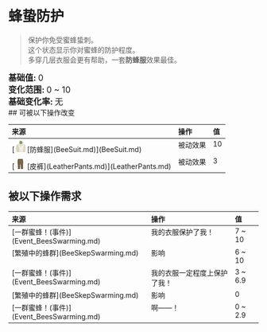 # 蜂蛰防护  
> 保护你免受蜜蜂蛰刺。  
> 这个状态显示你对蜜蜂的防护程度。<br>多穿几层衣服会更有帮助，一套<b>防蜂服</b>效果最佳。  
  
<div style="font-size:1.2em"><b>基础值: </b> 0 </div>  
<div style="font-size:1.2em"><b>变化范围: </b> 0 ~ 10 </div>  
<div style="font-size:1.2em"><b>基础变化率: </b> 无 </div>  
## 可被以下操作改变  
<style>
        .table7128 th,td{
            text-align:left;
            vertical-align:top;
        }
        </style><table class="table table-bordered table7128" data-toggle="table"  ><thead style=""><tr ><th  style=""  >来源</th><th  style=""  >操作</th><th  style=""  data-sortable="true"  >值</th></tr></thead><tr ><td  style=""  >[<div style="width:25px;display:inline-block;text-align:center"><img decoding="async" src="../wiki/Sprite/BeeSuit.png" href="a.md" style="max-width:25px;max-height:25px;"></div>[防蜂服](BeeSuit.md)](BeeSuit.md)</td><td  style=""  >被动效果</td><td  style=""  >10</td></tr><tr ><td  style=""  >[<div style="width:25px;display:inline-block;text-align:center"><img decoding="async" src="../wiki/Sprite/LeatherPants.png" href="a.md" style="max-width:25px;max-height:25px;"></div>[皮裤](LeatherPants.md)](LeatherPants.md)</td><td  style=""  >被动效果</td><td  style=""  >3</td></tr></tbody></table>  
  
## 被以下操作需求  
<style>
        .table8335 th,td{
            text-align:left;
            vertical-align:top;
        }
        </style><table class="table table-bordered table8335" data-toggle="table"  ><thead style=""><tr ><th  style=""  >来源</th><th  style=""  >操作</th><th  style=""  >值</th></tr></thead><tr ><td  style=""  >[一群蜜蜂！(事件)](Event_BeesSwarming.md)</td><td  style=""  >我的衣服保护了我！</td><td  style=""  >7 ~ 10</td></tr><tr ><td  style=""  >[繁殖中的蜂群](BeeSkepSwarming.md)</td><td  style=""  >影响</td><td  style=""  >6 ~ 10</td></tr><tr ><td  style=""  >[一群蜜蜂！(事件)](Event_BeesSwarming.md)</td><td  style=""  >我的衣服一定程度上保护了我！</td><td  style=""  >3 ~ 6.9</td></tr><tr ><td  style=""  >[繁殖中的蜂群](BeeSkepSwarming.md)</td><td  style=""  >影响</td><td  style=""  >0</td></tr><tr ><td  style=""  >[一群蜜蜂！(事件)](Event_BeesSwarming.md)</td><td  style=""  >啊——！</td><td  style=""  >0 ~ 2.9</td></tr></tbody></table>  
  


<script>document.title="蜂蛰防护 - 卡牌生存百科 Card Survival Wiki";</script>